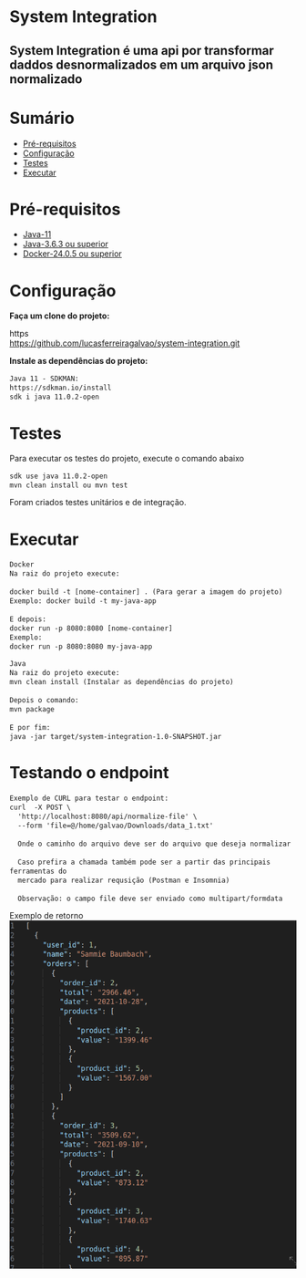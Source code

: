 # System Integration

## System Integration é uma api por transformar daddos desnormalizados em um arquivo json normalizado

# Sumário

- [Pré-requisitos](#Pré-requisitos)
- [Configuração](#Configuração)
- [Testes](#Testes)
- [Executar](#Executar)

# Pré-requisitos

- [Java-11](https://sdkman.io/install)
- [Java-3.6.3 ou superior](https://maven.apache.org/)
- [Docker-24.0.5 ou superior](https://docs.docker.com/desktop/install/linux-install/)

# Configuração

**Faça um clone do projeto:**

https<br/>
https://github.com/lucasferreiragalvao/system-integration.git

**Instale as dependências do projeto:**<br/>

```
Java 11 - SDKMAN:
https://sdkman.io/install
sdk i java 11.0.2-open
```

# Testes

Para executar os testes do projeto, execute o comando abaixo

```
sdk use java 11.0.2-open
mvn clean install ou mvn test
```

Foram criados testes unitários e de integração.

# Executar

```
Docker
Na raiz do projeto execute:

docker build -t [nome-container] . (Para gerar a imagem do projeto)
Exemplo: docker build -t my-java-app

E depois:
docker run -p 8080:8080 [nome-container]
Exemplo:
docker run -p 8080:8080 my-java-app

```

```
Java
Na raiz do projeto execute:
mvn clean install (Instalar as dependências do projeto)

Depois o comando:
mvn package 

E por fim:
java -jar target/system-integration-1.0-SNAPSHOT.jar
```

# Testando o endpoint
```
Exemplo de CURL para testar o endpoint:
curl  -X POST \
  'http://localhost:8080/api/normalize-file' \
  --form 'file=@/home/galvao/Downloads/data_1.txt'
  
  Onde o caminho do arquivo deve ser do arquivo que deseja normalizar
  
  Caso prefira a chamada também pode ser a partir das principais ferramentas do
  mercado para realizar requsição (Postman e Insomnia)
  
  Observação: o campo file deve ser enviado como multipart/formdata
```

Exemplo de retorno
![img.png](src/main/resources/images/img.png)
